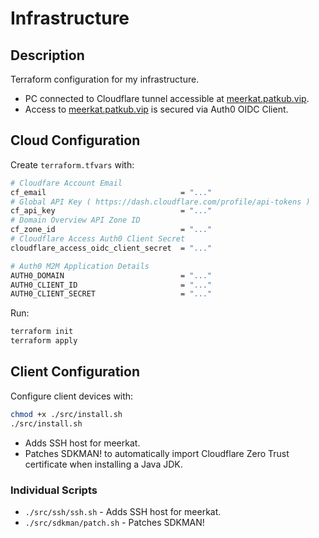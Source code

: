 # Infrastructure

## Description

Terraform configuration for my infrastructure.

- PC connected to Cloudflare tunnel accessible at [meerkat.patkub.vip](https://meerkat.patkub.vip/).
- Access to [meerkat.patkub.vip](https://meerkat.patkub.vip/) is secured via Auth0 OIDC Client.

## Cloud Configuration

Create `terraform.tfvars` with:

```bash
# Cloudfare Account Email
cf_email                              = "..."
# Global API Key ( https://dash.cloudflare.com/profile/api-tokens )
cf_api_key                            = "..."
# Domain Overview API Zone ID
cf_zone_id                            = "..."
# Cloudflare Access Auth0 Client Secret
cloudflare_access_oidc_client_secret  = "..."

# Auth0 M2M Application Details
AUTH0_DOMAIN                          = "..."
AUTH0_CLIENT_ID                       = "..."
AUTH0_CLIENT_SECRET                   = "..."
```

Run:

```bash
terraform init
terraform apply
```

## Client Configuration

Configure client devices with:

```bash
chmod +x ./src/install.sh
./src/install.sh
```

- Adds SSH host for meerkat.
- Patches SDKMAN! to automatically import Cloudflare Zero Trust certificate when installing a Java JDK.

### Individual Scripts
- `./src/ssh/ssh.sh` - Adds SSH host for meerkat.
- `./src/sdkman/patch.sh` - Patches SDKMAN!
